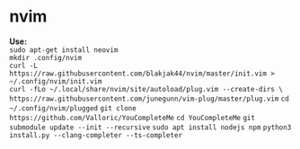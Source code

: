 # nvim

<b>Use:</b><br>
``sudo apt-get install neovim``<br>
``mkdir .config/nvim``<br>
``curl -L https://raw.githubusercontent.com/blakjak44/nvim/master/init.vim > ~/.config/nvim/init.vim``<br>
``curl -fLo ~/.local/share/nvim/site/autoload/plug.vim --create-dirs \
    https://raw.githubusercontent.com/junegunn/vim-plug/master/plug.vim``
``cd ~/.config/nvim/plugged``
``git clone https://github.com/Valloric/YouCompleteMe``
``cd YouCompleteMe``
``git submodule update --init --recursive``
``sudo apt install nodejs npm``
``python3 install.py --clang-completer --ts-completer``
